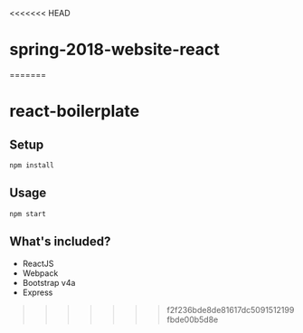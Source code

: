 <<<<<<< HEAD
# spring-2018-website-react
=======
# react-boilerplate

## Setup   

`npm install`   

## Usage   
`npm start`   

## What's included?
* ReactJS
* Webpack
* Bootstrap v4a
* Express
>>>>>>> f2f236bde8de81617dc5091512199fbde00b5d8e
